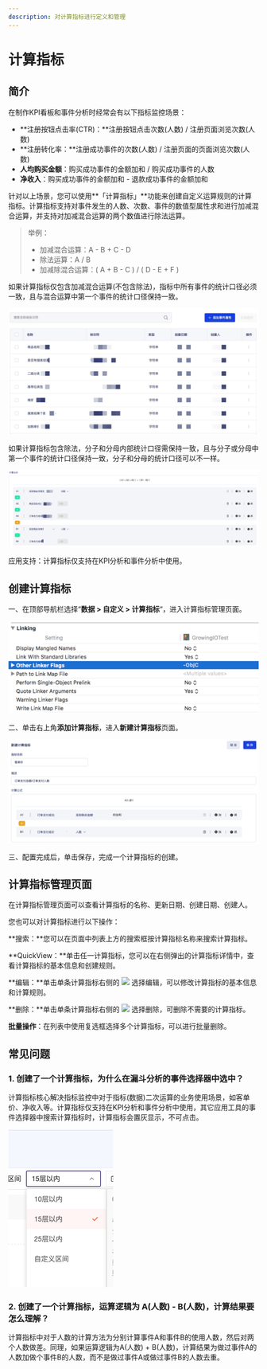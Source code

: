 ```yaml
---
description: 对计算指标进行定义和管理
---
```


# 计算指标

## 简介

在制作KPI看板和事件分析时经常会有以下指标监控场景：

* **注册按钮点击率\(CTR\)：**注册按钮点击次数\(人数\) / 注册页面浏览次数\(人数\)
* **注册转化率：**注册成功事件的次数\(人数\) / 注册页面的页面浏览次数\(人数\)
* **人均购买金额**：购买成功事件的金额加和 / 购买成功事件的人数
* **净收入**：购买成功事件的金额加和 - 退款成功事件的金额加和

针对以上场景，您可以使用**「计算指标」**功能来创建自定义运算规则的计算指标。计算指标支持对事件发生的人数、次数、事件的数值型属性求和进行加减混合运算，并支持对加减混合运算的两个数值进行除法运算。

> 举例：
>
> * 加减混合运算：A - B + C - D
> * 除法运算：A / B
> * 加减除混合运算：\( A + B - C \) / \( D - E + F \)

如果计算指标仅包含加减混合运算\(不包含除法\)，指标中所有事件的统计口径必须一致，且与混合运算中第一个事件的统计口径保持一致。

![&#x52A0;&#x51CF;&#x6DF7;&#x5408;&#x8FD0;&#x7B97;](../../../.gitbook/assets/image%20%28116%29.png)

如果计算指标包含除法，分子和分母内部统计口径需保持一致，且与分子或分母中第一个事件的统计口径保持一致，分子和分母的统计口径可以不一样。

![&#x9664;&#x6CD5;&#x8FD0;&#x7B97;](../../../.gitbook/assets/image%20%2814%29.png)

应用支持：计算指标仅支持在KPI分析和事件分析中使用。

## 创建计算指标

一、在顶部导航栏选择“**数据 &gt; 自定义 &gt; 计算指标**“，进入计算指标管理页面。

![&#x8BA1;&#x7B97;&#x6307;&#x6807;&#x7BA1;&#x7406;&#x9875;&#x9762;](../../../.gitbook/assets/image%20%28133%29.png)

二、单击右上角**添加计算指标**，进入**新建计算指标**页面。

![&#x65B0;&#x5EFA;&#x8BA1;&#x7B97;&#x6307;&#x6807;&#x9875;&#x9762;](../../../.gitbook/assets/image%20%2828%29.png)

三、配置完成后，单击保存，完成一个计算指标的创建。

## 计算指标管理页面

在计算指标管理页面可以查看计算指标的名称、更新日期、创建日期、创建人。

您也可以对计算指标进行以下操作：

**搜索：**您可以在页面中列表上方的搜索框按计算指标名称来搜索计算指标。

**QuickView：**单击任一计算指标，您可以在右侧弹出的计算指标详情中，查看计算指标的基本信息和创建规则。

**编辑：**单击单条计算指标右侧的 ![](https://docs.growingio.com/.gitbook/assets/-Lo08UtW7H58ehFKeZ4g-LsycTyZaItbL8_Wigcx-LsyfkaafJ-8X2utJ9BbE782B9E782B9E782B9.png) 选择编辑，可以修改计算指标的基本信息和计算规则。

**删除：**单击单条计算指标右侧的 ![](https://docs.growingio.com/.gitbook/assets/-Lo08UtW7H58ehFKeZ4g-LsycTyZaItbL8_Wigcx-LsyfkaafJ-8X2utJ9BbE782B9E782B9E782B9.png) 选择删除，可删除不需要的计算指标。

**批量操作**：在列表中使用复选框选择多个计算指标，可以进行批量删除。

## 常见问题

### 1. 创建了一个计算指标，为什么在漏斗分析的事件选择器中选中？

计算指标核心解决指标监控中对于指标\(数据\)二次运算的业务使用场景，如客单价、净收入等。计算指标仅支持在KPI分析和事件分析中使用，其它应用工具的事件选择器中搜索计算指标时，计算指标会置灰显示，不可点击。

![&#x6F0F;&#x6597;&#x7684;&#x4E8B;&#x4EF6;&#x9009;&#x62E9;&#x5668;](../../../.gitbook/assets/image%20%2868%29.png)

### 2. 创建了一个计算指标，运算逻辑为 A\(人数\) - B\(人数\)，计算结果要怎么理解？

计算指标中对于人数的计算方法为分别计算事件A和事件B的使用人数，然后对两个人数做差。同理，如果运算逻辑为A\(人数\) + B\(人数\)，计算结果为做过事件A的人数加做个事件B的人数，而不是做过事件A或做过事件B的人数去重。

